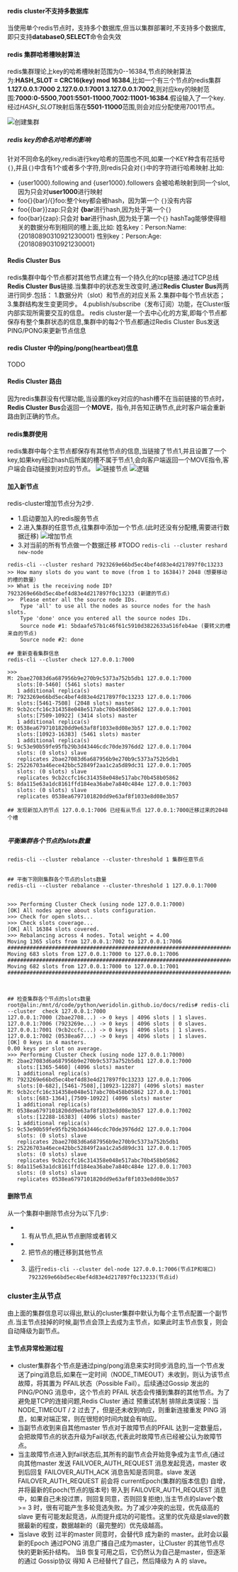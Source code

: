#### redis cluster不支持多数据库
当使用单个redis节点时，支持多个数据库,但当以集群部署时,不支持多个数据库,即只支持**database0**,**SELECT**命令会失效


#### redis 集群哈希槽映射算法
redis集群理论上key的哈希槽映射范围为0--16384,节点的映射算法为:**HASH_SLOT = CRC16(key) mod 16384**,比如一个有三个节点的redis集群**1.127.0.0.1:7000 2.127.0.0.1:7001 3.127.0.0.1:7002**,则对应key的映射范围:**7000:0-5500**,**7001:5501-11000**,**7002:11001-16384**.假设输入了一个key.经过*HASH_SLOT*映射后落在**5501-11000**范围,则会对应分配使用7001节点。

![创建集群](createCluster.png)


##### redis key的命名对哈希的影响
针对不同命名的key,redis进行key哈希的范围也不同,如果一个KEY种含有花括号 ``{}``,并且``{}``中含有1个或者多个字符,则redis只会对``{}``中的字符进行哈希映射.比如:
-  {user1000}.following and {user1000}.followers 会被哈希映射到同一个slot,因为只会对**user1000**进行映射
- foo{}{bar}/{}foo:整个key都会被hash，因为第一个 ``{}``没有内容
- foo{{bar}}zap:只会对 **{bar**进行hash,因为处于第一个``{}``
- foo{bar}{zap}:只会对 **bar**进行hash,因为处于第一个``{}``
hashTag能够使得相关的数据分布到相同的槽上面,比如:
姓名key：Person:Name:{20180890310921230001}
性别key：Person:Age:{20180890310921230001}


#### Redis Cluster Bus
redis集群中每个节点都对其他节点建立有一个持久化的tcp链接.通过TCP总线**Redis Cluster Bus**链接.当集群中的状态发生改变时,通过**Redis Cluster Bus**两两进行同步.包括：
1.数据分片（slot）和节点的对应关系
2.集群中每个节点状态；
3.集群结构发生变更同步。
4.publish/subscribe（发布订阅）功能，在Cluster版内部实现所需要交互的信息。
redis cluster是一个去中心化的方案,即每个节点都保存有整个集群状态的信息,集群中的每2个节点都通过Redis Cluster Bus发送PING/PONG来更新节点信息

#### redis Cluster 中的ping/pong(heartbeat)信息
 TODO


#### Redis Cluster 路由
因为redis集群没有代理功能,当设置的key对应的hash槽不在当前链接的节点时，**Redis Cluster Bus**会返回一个**MOVE**，指令,并告知正确节点,此时客户端会重新路由到正确的节点。



#### redis集群使用
redis集群中每个主节点都保存有其他节点的信息,当链接了节点1,并且设置了一个key,如果key经过hash后所属的槽不属于节点1,会向客户端返回一个MOVE指令,客户端会自动链接到对应的节点。
![链接节点](clusterSetVar.png)
![逻辑](clusterMove.png)


#### 加入新节点
redis-cluster增加节点分为2步.
- 1.启动要加入的redis服务节点
- 2.进入集群的任意节点,往集群中添加一个节点.(此时还没有分配槽,需要进行数据迁移)
![增加节点](cluster-add-node.png)
- 3.对当前的所有节点做一个数据迁移 #TODO
`redis-cli --cluster reshard  new-node`
```
redis-cli --cluster reshard 7923269e66bd5ec4bef4d83e4d217897f0c13233 
>> How many slots do you want to move (from 1 to 16384)? 2048（想要移动的槽的数量）
>> What is the receiving node ID? 7923269e66bd5ec4bef4d83e4d217897f0c13233 (新建的节点)
>>  Please enter all the source node IDs.
    Type 'all' to use all the nodes as source nodes for the hash slots.
    Type 'done' once you entered all the source nodes IDs.
    Source node #1: 5bdaafe57b1c46f61c5910d3822633a516feb4ae (要转义的槽来自的节点)
    Source node #2: done

## 重新查看集群信息
redis-cli --cluster check 127.0.0.1:7000

>>> 
M: 2bae27083d6a687956b9e270b9c5373a752b5db1 127.0.0.1:7000
   slots:[0-5460] (5461 slots) master
   1 additional replica(s)
M: 7923269e66bd5ec4bef4d83e4d217897f0c13233 127.0.0.1:7006
   slots:[5461-7508] (2048 slots) master
M: 9cb2ccfc16c314358e048e517abc70b458b05862 127.0.0.1:7001
   slots:[7509-10922] (3414 slots) master
   1 additional replica(s)
M: 0538ea6797101820dd9e63af8f1033e8d08e3b57 127.0.0.1:7002
   slots:[10923-16383] (5461 slots) master
   1 additional replica(s)
S: 9c53e90b59fe95fb29b3d43446cdc70de3976dd2 127.0.0.1:7004
   slots: (0 slots) slave
   replicates 2bae27083d6a687956b9e270b9c5373a752b5db1
S: 25226703a46ece42bbc52849f2aa1c2a5d89dc31 127.0.0.1:7005
   slots: (0 slots) slave
   replicates 9cb2ccfc16c314358e048e517abc70b458b05862
S: 8da115e63a1dc8161ffd184ea36abe7a840c484e 127.0.0.1:7003
   slots: (0 slots) slave
   replicates 0538ea6797101820dd9e63af8f1033e8d08e3b57

## 发现新加入的节点 127.0.0.1:7006 已经有从节点 127.0.0.1:7000迁移过来的2048个槽


```

##### 平衡集群各个节点的slots数量
``redis-cli --cluster rebalance --cluster-threshold 1 集群任意节点``

```text

## 平衡下刚刚集群各个节点的slots数量
redis-cli --cluster rebalance --cluster-threshold 1 127.0.0.1:7000


>>> Performing Cluster Check (using node 127.0.0.1:7000)
[OK] All nodes agree about slots configuration.
>>> Check for open slots...
>>> Check slots coverage...
[OK] All 16384 slots covered.
>>> Rebalancing across 4 nodes. Total weight = 4.00
Moving 1365 slots from 127.0.0.1:7002 to 127.0.0.1:7006
#####################################################################################################################################################################################################################################################################################################################################################################################################################################################################################################################################################################################################################################################################################################################################################################################################################################################################################################################################################################################################################################################################################################################################################################################################################################################################################################################################################################################################################
Moving 683 slots from 127.0.0.1:7000 to 127.0.0.1:7006
###########################################################################################################################################################################################################################################################################################################################################################################################################################################################################################################################################################################################################################################################################################################
Moving 682 slots from 127.0.0.1:7000 to 127.0.0.1:7001
##########################################################################################################################################################################################################################################################################################################################################################################################################################################################################################################################################################################################################################################################################################################



## 检查集群各个节点的slots数量
root@alin:/mnt/d/code/python/weridolin.github.io/docs/redis# redis-cli --cluster  check 127.0.0.1:7000
127.0.0.1:7000 (2bae2708...) -> 0 keys | 4096 slots | 1 slaves.
127.0.0.1:7006 (7923269e...) -> 0 keys | 4096 slots | 0 slaves.
127.0.0.1:7001 (9cb2ccfc...) -> 0 keys | 4096 slots | 1 slaves.
127.0.0.1:7002 (0538ea67...) -> 0 keys | 4096 slots | 1 slaves.
[OK] 0 keys in 4 masters.
0.00 keys per slot on average.
>>> Performing Cluster Check (using node 127.0.0.1:7000)
M: 2bae27083d6a687956b9e270b9c5373a752b5db1 127.0.0.1:7000
   slots:[1365-5460] (4096 slots) master
   1 additional replica(s)
M: 7923269e66bd5ec4bef4d83e4d217897f0c13233 127.0.0.1:7006
   slots:[0-682],[5461-7508],[10923-12287] (4096 slots) master
M: 9cb2ccfc16c314358e048e517abc70b458b05862 127.0.0.1:7001
   slots:[683-1364],[7509-10922] (4096 slots) master
   1 additional replica(s)
M: 0538ea6797101820dd9e63af8f1033e8d08e3b57 127.0.0.1:7002
   slots:[12288-16383] (4096 slots) master
   1 additional replica(s)
S: 9c53e90b59fe95fb29b3d43446cdc70de3976dd2 127.0.0.1:7004
   slots: (0 slots) slave
   replicates 2bae27083d6a687956b9e270b9c5373a752b5db1
S: 25226703a46ece42bbc52849f2aa1c2a5d89dc31 127.0.0.1:7005
   slots: (0 slots) slave
   replicates 9cb2ccfc16c314358e048e517abc70b458b05862
S: 8da115e63a1dc8161ffd184ea36abe7a840c484e 127.0.0.1:7003
   slots: (0 slots) slave
   replicates 0538ea6797101820dd9e63af8f1033e8d08e3b57

```

#### 删除节点
从一个集群中删除节点分为以下几步:
- 1. 有从节点,把从节点删除或者转义
- 2. 把节点的槽迁移到其他节点
- 3. 运行``redis-cli --cluster del-node 127.0.0.1:7006(节点IP和端口) 7923269e66bd5ec4bef4d83e4d217897f0c13233(节点id)``


### cluster主从节点
由上面的集群信息可以得出,默认的cluster集群中默认为每个主节点配置一个副节点.当主节点挂掉的时候,副节点会顶上去成为主节点，如果此时主节点恢复，则会自动降级为副节点。

#### 主节点异常检测过程
- cluster集群各个节点是通过ping/pong消息来实时同步消息的,当一个节点发送了ping消息后,如果在一定时间（NODE_TIMEOUT）未收到，则认为该节点故障，将其置为 PFAIL状态（Possible Fail）。后续通过Gossip 发出的 PING/PONG 消息中，这个节点的 PFAIL 状态会传播到集群的其他节点。为了避免是TCP的连接问题,Redis Cluster 通过 预重试机制 排除此类误报：当 NODE_TIMEOUT / 2 过去了，但是还未收到响应，则重新连接重发 PING 消息，如果对端正常，则在很短的时间内就会有响应。
- 当副节点收到来自其他master 节点对于故障节点的PFAIL 达到一定数量后，会把故障节点的状态升级为Fail状态,代表此时故障节点已经被公认为故障节点。
- 当主故障节点进入到fail状态后,其所有的副节点会开始竞争成为主节点,(通过向其他master 发送 FAILVOER_AUTH_REQUEST 消息发起竞选，master 收到后回复 FAILOVER_AUTH_ACK 消息告知是否同意。slave 发送 FAILOVER_AUTH_REQUEST 前会将 currentEpoch(集群的版本信息) 自增，并将最新的Epoch(节点的版本号) 带入到 FAILOVER_AUTH_REQUEST 消息中，如果自己未投过票，则回复同意，否则回复拒绝),当主节点的slave个数 >= 3 时，很有可能产生多轮竞选失败。为了减少冲突的出现，优先级高的slave 更有可能发起竞选，从而提升成功的可能性。这里的优先级是slave的数据最新的程度，数据越新的（最完整的）优先级越高。
- 当slave 收到 过半的master 同意时，会替代B 成为新的 master。此时会以最新的Epoch 通过PONG 消息广播自己成为master，让Cluster 的其他节点尽快的更新拓扑结构。
当B 恢复可用之后，它仍然认为自己是master，但逐渐的通过 Gossip协议 得知 A 已经替代了自己，然后降级为 A 的 slave。

